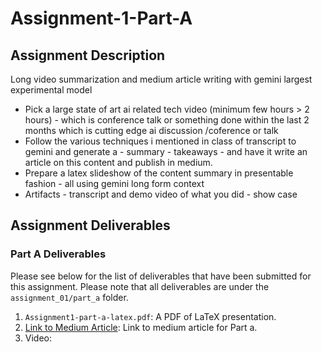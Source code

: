 # Assignment-1-Part-A

## Assignment Description

Long video summarization and medium article writing with gemini largest experimental model

- Pick a large state of art ai related tech  video (minimum few hours  > 2 hours) - which is conference talk or something done within the last 2 months which is cutting edge ai discussion /coference or talk
- Follow the various techniques i mentioned in class of transcript to gemini and generate a - summary - takeaways - and have it write an article on this content and publish in medium.
- Prepare a latex slideshow of the content summary in presentable fashion - all using gemini long form context
- Artifacts - transcript and demo video of what you did - show case

## Assignment Deliverables

### Part A Deliverables

Please see below for the list of deliverables that have been submitted for this assignment. Please note that all deliverables are under the `assignment_01/part_a` folder.

1. `Assignment1-part-a-latex.pdf`: A PDF of LaTeX presentation.
2. [Link to Medium Article](https://medium.com/@ruchithareddy_koluguri/unpacking-the-technical-secrets-of-language-models-25a1f6ed6162): Link to medium article for Part a.
3. Video:

